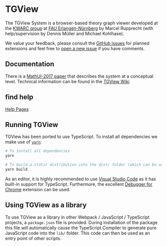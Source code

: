# TGView
The TGView System is a browser-based theory graph viewer developed at the [KWARC group](http://kwarc.info) at [FAU Erlangen-Nürnberg](http://www.fau.de) by Marcel Rupprecht (with help/supervision by Dennis Müller and Michael Kohlhase).  

We value your feedback, please consult the [GitHub issues](issues/) for planned extensions and feel free to [open  a new issue](issues/new) if you have comments. 

## Documentation
There is a [MathUI-2017 paper](https://kwarc.info/kohlhase/papers/mathui17-tgview.pdf) that describes
the system at a conceptual level. Technical information can be found in the [TGView Wiki](https://github.com/UniFormal/TGView/wiki)

## find help
[Help Pages](https://github.com/UniFormal/TGView/wiki/Help-Pages)

## Running TGView

TGView has been ported to use TypeScript. 
To install all dependencies we make use of [`yarn`](https://yarnpkg.com/en/): 

```bash
# To install all dependencies
yarn

# To build a static distribution into the dist/ folder (which can be served under any server)
yarn build
```

As an editor, it is highly recommended to use [Visual Studio Code](https://code.visualstudio.com/) as it has built-in support for TypeScript. 
Furthermore, the excellent [Debugger for Chrome](https://marketplace.visualstudio.com/items?itemName=msjsdiag.debugger-for-chrome) extension can be used. 

## Using TGView as a library

To use TGView as a library in other Webpack / JavaScript / TypeScript projects, a `package.json` file is provided. 
During installation of the package this file will automatically cause the TypeScript Compiler to generate pure JavaScript code into the `lib/` folder. 
This code can then be used as an entry point of other scripts. 
